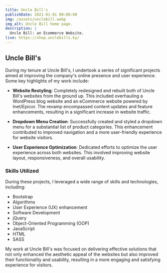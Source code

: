 ```yaml
---
title: Uncle Bill's
publishDate: 2021-01-01 00:00:00
img: /assets/unclebill.webp
img_alt: Uncle Bill home page.
description: |
  Uncle Bill: an Ecommerce Website.
live: https://shop.unclebills.ky/
---
```


## Uncle Bill's

During my tenure at Uncle Bill's, I undertook a series of significant projects aimed at improving the company's online presence and user experience. Some key highlights of my work include:

- **Website Restyling**: Completely redesigned and rebuilt both of Uncle Bill's websites from the ground up. This included overhauling a WordPress blog website and an eCommerce website powered by Inet/Epicor. The revamp encompassed content updates and feature enhancements, resulting in a significant increase in website traffic.

- **Dropdown Menu Creation**: Successfully created and styled a dropdown menu for a substantial list of product categories. This enhancement contributed to improved navigation and a more user-friendly experience for website visitors.

- **User Experience Optimization**: Dedicated efforts to optimize the user experience across both websites. This involved improving website layout, responsiveness, and overall usability.

### Skills Utilized

During these projects, I leveraged a wide range of skills and technologies, including:

- Bootstrap
- Algorithms
- User Experience (UX) enhancement
- Software Development
- jQuery
- Object-Oriented Programming (OOP)
- JavaScript
- HTML
- SASS

My work at Uncle Bill's was focused on delivering effective solutions that not only enhanced the aesthetic appeal of the websites but also improved their functionality and usability, resulting in a more engaging and satisfying experience for visitors.
